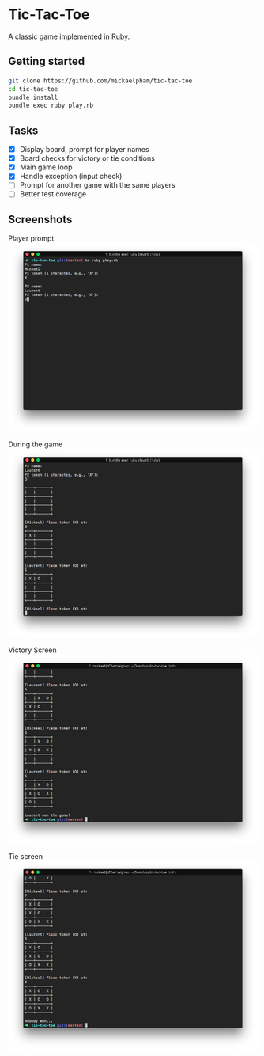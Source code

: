 # Tic-Tac-Toe

A classic game implemented in Ruby.

## Getting started

```sh
git clone https://github.com/mickaelpham/tic-tac-toe
cd tic-tac-toe
bundle install
bundle exec ruby play.rb
```

## Tasks

- [x] Display board, prompt for player names
- [x] Board checks for victory or tie conditions
- [x] Main game loop
- [x] Handle exception (input check)
- [ ] Prompt for another game with the same players
- [ ] Better test coverage

## Screenshots

Player prompt
![player-prompt](/img/01-player-prompt.png?raw=true "Player prompt")

During the game
![during-the-game](/img/02-during-the-game.png?raw=true "During the game")

Victory Screen
![victory](/img/03-victory.png?raw=true "Victory screen")

Tie screen
![tie-screen](/img/04-tie-screen.png?raw=true "Tie screen")
